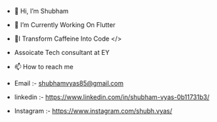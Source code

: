 - 👋 Hi, I’m Shubham 
- 👀 I’m Currently Working On Flutter 
- 🌱I Transform Caffeine Into Code </>
- Assoicate Tech consultant at EY 

- 📫 How to reach me 
-   Email   :- shubhamvyas85@gmail.com
- linkedin  :- https://www.linkedin.com/in/shubham-vyas-0b11731b3/
- Instagram :- https://www.instagram.com/shubh.vyas/


